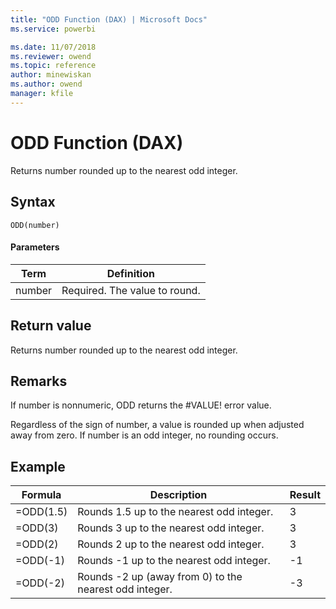 ```yaml
---
title: "ODD Function (DAX) | Microsoft Docs"
ms.service: powerbi 

ms.date: 11/07/2018
ms.reviewer: owend
ms.topic: reference
author: minewiskan
ms.author: owend
manager: kfile
---
```

# ODD Function (DAX)
Returns number rounded up to the nearest odd integer.  
  
## Syntax  
  
```dax
ODD(number)  
```
  
#### Parameters  
  
|Term|Definition|  
|--------|--------------|  
|number|Required. The value to round.|  
  
## Return value  
Returns number rounded up to the nearest odd integer.  
  
## Remarks  
If number is nonnumeric, ODD returns the #VALUE! error value.  
  
Regardless of the sign of number, a value is rounded up when adjusted away from zero. If number is an odd integer, no rounding occurs.  
  
## Example  
  
|Formula|Description|Result|  
|-----------|---------------|----------|  
|=ODD(1.5)|Rounds 1.5 up to the nearest odd integer.|3|  
|=ODD(3)|Rounds 3 up to the nearest odd integer.|3|  
|=ODD(2)|Rounds 2 up to the nearest odd integer.|3|  
|=ODD(-1)|Rounds -1 up to the nearest odd integer.|-1|  
|=ODD(-2)|Rounds -2 up (away from 0) to the nearest odd integer.|-3|  
  
